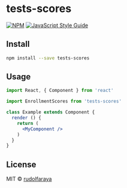 # tests-scores

> 

[![NPM](https://img.shields.io/npm/v/tests-scores.svg)](https://www.npmjs.com/package/tests-scores) [![JavaScript Style Guide](https://img.shields.io/badge/code_style-standard-brightgreen.svg)](https://standardjs.com)

## Install

```bash
npm install --save tests-scores
```

## Usage

```jsx
import React, { Component } from 'react'

import EnrollmentScores from 'tests-scores'

class Example extends Component {
  render () {
    return (
      <MyComponent />
    )
  }
}
```

## License

MIT © [rudolfaraya](https://github.com/rudolfaraya)
